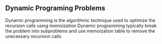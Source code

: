 ## Dynamic Programing Problems

Dynamic programming is the algorithmic technique used to optimize the recursion calls using memoization 
Dynamic programming typically break the problem into subproblems and use memoization table to remove the unecessary recursion calls
